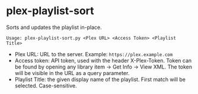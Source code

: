 # plex-playlist-sort
Sorts and updates the playlist in-place.

`Usage: plex-playlist-sort.py <Plex URL> <Access Token> <Playlist Title>`

- Plex URL: URL to the server. Example: `https://plex.example.com`
- Access token: API token, used with the header X-Plex-Token. Token can be found by opening any library item -> Get Info -> View XML. The token will be visible in the URL as a query parameter.
- Playlist Title: the given display name of the playlist. First match will be selected. Case-sensitive.

